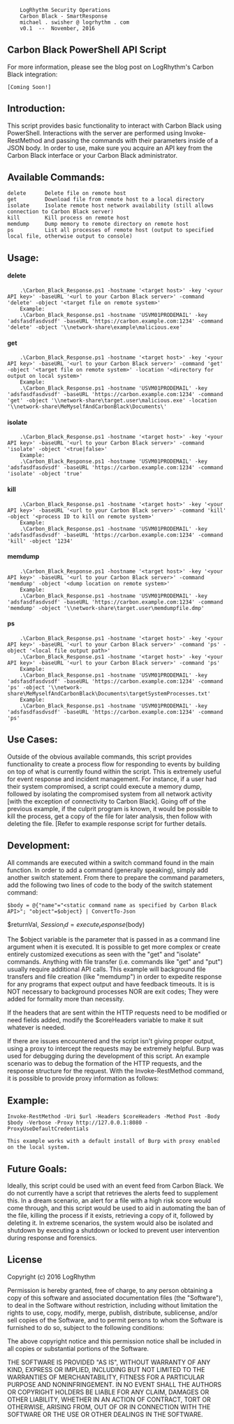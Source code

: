 
		LogRhythm Security Operations
		Carbon Black - SmartResponse
		michael . swisher @ logrhythm . com
		v0.1  --  November, 2016


## Carbon Black PowerShell API Script

For more information, please see the blog post on LogRhythm's Carbon Black integration:

	[Coming Soon!]

## Introduction:

This script provides basic functionality to interact with Carbon Black using PowerShell. Interactions with the server are performed using Invoke-RestMethod and passing the commands with their parameters inside of a JSON body. In order to use, make sure you acquire an API key from the Carbon Black interface or your Carbon Black administrator.

## Available Commands:
	delete		Delete file on remote host
	get			Download file from remote host to a local directory
	isolate		Isolate remote host network availability (still allows connection to Carbon Black server)
	kill		Kill process on remote host
	memdump		Dump memory to remote directory on remote host
	ps			List all processes of remote host (output to specified local file, otherwise output to console)

## Usage:

#### delete
		.\Carbon_Black_Response.ps1 -hostname '<target host>' -key '<your API key>' -baseURL '<url to your Carbon Black server>' -command 'delete' -object '<target file on remote system>'
		Example:
		.\Carbon_Black_Response.ps1 -hostname 'USVM01PRODEMAIL' -key 'adsfasdfasdvsdf' -baseURL 'https://carbon.example.com:1234' -command 'delete' -object '\\network-share\example\malicious.exe'

#### get
		.\Carbon_Black_Response.ps1 -hostname '<target host>' -key '<your API key>' -baseURL '<url to your Carbon Black server>' -command 'get' -object '<target file on remote system>' -location '<directory for output on local system>'
		Example:
		.\Carbon_Black_Response.ps1 -hostname 'USVM01PRODEMAIL' -key 'adsfasdfasdvsdf' -baseURL 'https://carbon.example.com:1234' -command 'get' -object '\\network-share\target.user\malicious.exe' -location '\\network-share\MeMyselfAndCarbonBlack\Documents\'

#### isolate
		.\Carbon_Black_Response.ps1 -hostname '<target host>' -key '<your API key>' -baseURL '<url to your Carbon Black server>' -command 'isolate' -object '<true|false>'
		Example:
		.\Carbon_Black_Response.ps1 -hostname 'USVM01PRODEMAIL' -key 'adsfasdfasdvsdf' -baseURL 'https://carbon.example.com:1234' -command 'isolate' -object 'true'

#### kill
		.\Carbon_Black_Response.ps1 -hostname '<target host>' -key '<your API key>' -baseURL '<url to your Carbon Black server>' -command 'kill' -object '<process ID to kill on remote system>'
		Example:
		.\Carbon_Black_Response.ps1 -hostname 'USVM01PRODEMAIL' -key 'adsfasdfasdvsdf' -baseURL 'https://carbon.example.com:1234' -command 'kill' -object '1234'

#### memdump
		.\Carbon_Black_Response.ps1 -hostname '<target host>' -key '<your API key>' -baseURL '<url to your Carbon Black server>' -command 'memdump' -object '<dump location on remote system>'
		Example:
		.\Carbon_Black_Response.ps1 -hostname 'USVM01PRODEMAIL' -key 'adsfasdfasdvsdf' -baseURL 'https://carbon.example.com:1234' -command 'memdump' -object '\\network-share\target.user\memdumpfile.dmp'

#### ps
		.\Carbon_Black_Response.ps1 -hostname '<target host>' -key '<your API key>' -baseURL '<url to your Carbon Black server>' -command 'ps' -object '<local file output path>'
		.\Carbon_Black_Response.ps1 -hostname '<target host>' -key '<your API key>' -baseURL '<url to your Carbon Black server>' -command 'ps'
		Example:
		.\Carbon_Black_Response.ps1 -hostname 'USVM01PRODEMAIL' -key 'adsfasdfasdvsdf' -baseURL 'https://carbon.example.com:1234' -command 'ps' -object '\\network-share\MeMyselfAndCarbonBlack\Documents\targetSystemProcesses.txt'
		Example:
		.\Carbon_Black_Response.ps1 -hostname 'USVM01PRODEMAIL' -key 'adsfasdfasdvsdf' -baseURL 'https://carbon.example.com:1234' -command 'ps'

## Use Cases:

Outside of the obvious available commands, this script provides functionality to create a process flow for responding to events by building on top of what is currently found within the script. This is extremely useful for event response and incident management. For instance, if a user had their system compromised, a script could execute a memory dump, followed by isolating the compromised system from all network activity [with the exception of connectivity to Carbon Black]. Going off of the previous example, if the culprit program is known, it would be possible to kill the process, get a copy of the file for later analysis, then follow with deleting the file. [Refer to example response script for further details.

## Development:

All commands are executed within a switch command found in the main function. In order to add a command (generally speaking), simply add another switch statement. From there to prepare the command parameters, add the following two lines of code to the body of the switch statement command:

	$body = @{"name"="<static command name as specified by Carbon Black API>"; "object"=$object} | ConvertTo-Json
$returnVal, $Session_id = execute_response($body)

The $object variable is the parameter that is passed in as a command line argument when it is executed. It is possible to get more complex or create entirely customized executions as seen with the "get" and "isolate" commands. Anything with file transfer (i.e. commands like "get" and "put") usually require additional API calls. This example will background file transfers and file creation (like "memdump") in order to expedite response for any programs that expect output and have feedback timeouts. It is is NOT necessary to background processes NOR are exit codes; They were added for formality more than necessity.

If the headers that are sent within the HTTP requests need to be modified or need fields added, modify the $coreHeaders variable to make it suit whatever is needed.

If there are issues encountered and the script isn't giving proper output, using a proxy to intercept the requests may be extremely helpful. Burp was used for debugging during the development of this script. An example scenario was to debug the formation of the HTTP requests, and the response structure for the request. With the Invoke-RestMethod command, it is possible to provide proxy information as follows:

## Example:

	Invoke-RestMethod -Uri $url -Headers $coreHeaders -Method Post -Body $body -Verbose -Proxy http://127.0.0.1:8080 -ProxyUseDefaultCredentials

	This example works with a default install of Burp with proxy enabled on the local system.

## Future Goals:

Ideally, this script could be used with an event feed from Carbon Black. We do not currently have a script that retrieves the alerts feed to supplement this. In a dream scenario, an alert for a file with a high risk score would come through, and this script would be used to aid in automating the ban of the file, killing the process if it exists, retrieving a copy of it, followed by deleting it. In extreme scenarios, the system would also be isolated and shutdown by executing a shutdown or locked to prevent user intervention during response and forensics.

## License

Copyright (c) 2016 LogRhythm

Permission is hereby granted, free of charge, to any person obtaining a copy of this software and associated documentation files (the "Software"), to deal in the Software without restriction, including without limitation the rights to use, copy, modify, merge, publish, distribute, sublicense, and/or sell copies of the Software, and to permit persons to whom the Software is furnished to do so, subject to the following conditions:

The above copyright notice and this permission notice shall be included in all copies or substantial portions of the Software.

THE SOFTWARE IS PROVIDED "AS IS", WITHOUT WARRANTY OF ANY KIND, EXPRESS OR IMPLIED, INCLUDING BUT NOT LIMITED TO THE WARRANTIES OF MERCHANTABILITY, FITNESS FOR A PARTICULAR PURPOSE AND NONINFRINGEMENT. IN NO EVENT SHALL THE AUTHORS OR COPYRIGHT HOLDERS BE LIABLE FOR ANY CLAIM, DAMAGES OR OTHER LIABILITY, WHETHER IN AN ACTION OF CONTRACT, TORT OR OTHERWISE, ARISING FROM, OUT OF OR IN CONNECTION WITH THE SOFTWARE OR THE USE OR OTHER DEALINGS IN THE SOFTWARE.